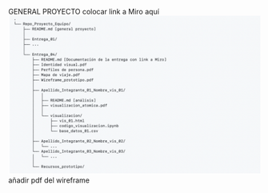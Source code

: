 GENERAL PROYECTO
colocar link a Miro aquí
![Screenshot 2025-06-08 at 15.05.30](image-1.png)
añadir pdf del wireframe
